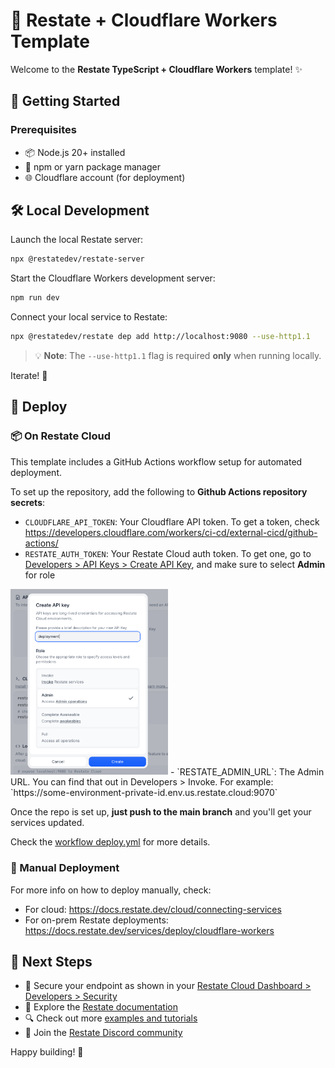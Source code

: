 # 🚀 Restate + Cloudflare Workers Template

Welcome to the **Restate TypeScript + Cloudflare Workers** template! ✨

## 🏁 Getting Started

### Prerequisites
- 📦 Node.js 20+ installed
- 🔧 npm or yarn package manager
- 🌐 Cloudflare account (for deployment)

## 🛠️ Local Development

Launch the local Restate server:
```bash
npx @restatedev/restate-server
```

Start the Cloudflare Workers development server:
```bash
npm run dev
```

Connect your local service to Restate:
```bash
npx @restatedev/restate dep add http://localhost:9080 --use-http1.1
```

> 💡 **Note**: The `--use-http1.1` flag is required **only** when running locally.

Iterate! 🔧

## 🚀 Deploy

### 📦 On Restate Cloud

This template includes a GitHub Actions workflow setup for automated deployment.

To set up the repository, add the following to **Github Actions repository secrets**:

- `CLOUDFLARE_API_TOKEN`: Your Cloudflare API token. To get a token, check https://developers.cloudflare.com/workers/ci-cd/external-cicd/github-actions/
- `RESTATE_AUTH_TOKEN`: Your Restate Cloud auth token. To get one, go to [Developers > API Keys > Create API Key](https://cloud.restate.dev?createApiKey=true&createApiKeyDescription=deployment-key&createApiKeyRole=rst:role::AdminAccess), and make sure to select **Admin** for role
<img src="https://raw.githubusercontent.com/restatedev/docs-restate/refs/heads/main/docs/img/services/deploy/deployment-token.png" style="width:50%;height:50%;">
- `RESTATE_ADMIN_URL`: The Admin URL. You can find that out in Developers > Invoke. For example: `https://some-environment-private-id.env.us.restate.cloud:9070`

Once the repo is set up, **just push to the main branch** and you'll get your services updated.

Check the [workflow deploy.yml](.github/workflows/deploy.yml) for more details.

### 🔧 Manual Deployment

For more info on how to deploy manually, check:

* For cloud: https://docs.restate.dev/cloud/connecting-services
* For on-prem Restate deployments: https://docs.restate.dev/services/deploy/cloudflare-workers

## 🎯 Next Steps

- 🔐 Secure your endpoint as shown in your [Restate Cloud Dashboard > Developers > Security](https://cloud.restate.dev/to/developers/integration#security)
- 📖 Explore the [Restate documentation](https://docs.restate.dev)
- 🔍 Check out more [examples and tutorials](https://github.com/restatedev/examples)
- 💬 Join the [Restate Discord community](https://discord.gg/skW3AZ6uGd)

Happy building! 🎉
